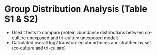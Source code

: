 # Group Distribution Analysis (Table S1 & S2) 

- Used t tests to compare protein abundance distributions between co-culture unexposed and tri-culture unexposed models 
- Calculated overall log2 transformed abundances and stratified by set (co-culture and tri-culture)
